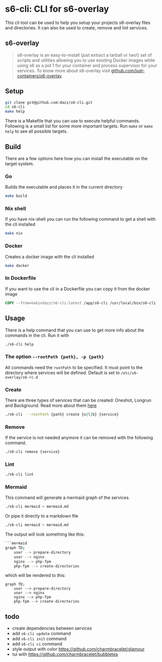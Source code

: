 # s6-cli: CLI for s6-overlay
This cli tool can be used to help you setup your projects s6-overlay files and directories. It can also be used to create, remove and lint services.

## s6-overlay
> s6-overlay is an easy-to-install (just extract a tarball or two!) set of scripts and utilities allowing you to use existing Docker images while using s6 as a pid 1 for your container and process supervisor for your services.
To know more about s6-overlay visit [github.com/just-containers/s6-overlay](https://github.com/just-containers/s6-overlay).


## Setup

```bash
git clone git@github.com:dazz/s6-cli.git
cd s6-cli
make help
```

There is a Makefile that you can use to execute helpful commands. Following is a small list for some more important targets.
Run `make` or `make help` to see all possible targets.

## Build
 There are a few options here how you can install the executable on the target system.

### Go
Builds the executable and places it in the current directory
```bash
make build
```

### Nix shell
If you have nix-shell you can run the following command to get a shell with the cli installed
```bash
make nix
```

### Docker
Creates a docker image with the cli installed
```bash
make docker
```

### In Dockerfile
If you want to use the cli in a Dockerfile you can copy it from the docker image
```dockerfile
COPY --from=hakindazz/s6-cli:latest /app/s6-cli /usr/local/bin/s6-cli
```

## Usage

There is a help command that you can use to get more info about the commands in the cli. Run it with
```bash
./s6-cli help
```
### The option `--rootPath {path}, -p {path}` 
All commands need the `rootPath` to be specified. It must point to the directory where services will be defined. 
Default is set to `/etc/s6-overlay/s6-rc.d`

### Create
There are three types of services that can be created: Oneshot, Longrun and Background.
Read more about them [here](https://skarnet.org/software/s6-rc/s6-rc-compile.html)

```bash
./s6-cli  --rootPath {path} create {o|l|b} {service}
```

### Remove
If the service is not needed anymore it can be removed with the following command.

```bash
./s6-cli remove {service}
```

### Lint

```bash
./s6-cli lint
```



### Mermaid
This command will generate a mermaid graph of the services.

```bash
./s6-cli mermaid > mermaid.md
```

Or pipe it directly to a markdown file
```bash
./s6-cli mermaid > mermaid.md
```

The output will look something like this:
```bash
```mermaid
graph TD;
    user --> prepare-directory
    user --> nginx
    nginx --> php-fpm
    php-fpm --> create-directories
```

which will be rendered to this:

```mermaid
graph TD;
    user --> prepare-directory
    user --> nginx
    nginx --> php-fpm
    php-fpm --> create-directories
```


## todo
* create dependencies between services
* add `s6-cli update` command
* add `s6-cli init` command
* add `s6-cli ci` command
* style output with color https://github.com/charmbracelet/glamour
* tui with https://github.com/charmbracelet/bubbletea